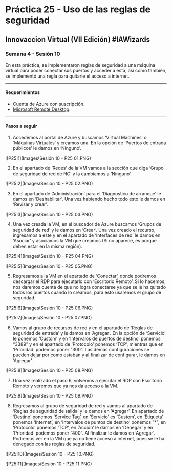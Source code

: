 # Práctica 25 - Uso de las reglas de seguridad

## Innovaccion Virtual (VII Edición) #IAWizards

### Semana 4 - Sesión 10

En esta práctica, se implementaron reglas de seguridad a una máquina virtual para poder conectar sus puertos y acceder a esta, así como también, se implementó una regla para quitarle el acceso a internet.

-------------------------------------------------------

#### Requerimientos
- Cuenta de Azure con suscripción. 
- [Microsoft Remote Desktop](https://apps.microsoft.com/store/detail/microsoft-remote-desktop/9WZDNCRFJ3PS?hl=en-us&gl=US).

--------------------------------------------------------

#### Pasos a seguir

1. Accedemos al portal de Azure y buscamos ‘Virtual Machines’ o ‘Máquinas Virtuales’ y creamos una. En la opción de ‘Puertos de entrada públicos’ le damos en ‘Ninguno’.

![P25I1](Images\Sesión 10 - P25 01.PNG)

2. En el apartado de ‘Redes’ de la VM vamos a la sección que diga ‘Grupo de seguridad de red de NC’ y la cambiamos a ‘Ninguno’.

![P25I2](Images\Sesión 10 - P25 02.PNG)

3. En el apartado de ‘Administración’ para el ‘Diagnostico de arranque’ le damos en ‘Deshabilitar’. Una vez habiendo hecho todo esto le damos en ‘Revisar y crear’.

![P25I3](Images\Sesión 10 - P25 03.PNG)

4. Una vez creada la VM, en el buscador de Azure buscamos ‘Grupos de seguridad de red’ y le damos en ‘Crear’. Una vez creado el recurso, ingresamos a este y en el apartado de ‘Interfaces de red’ le damos en ‘Asociar’ y asociamos la VM que creamos (Si no aparece, es porque deben estar en la misma región).

![P25I4](Images\Sesión 10 - P25 04.PNG)

![P25I5](Images\Sesión 10 - P25 05.PNG)

5. Regresamos a la VM en el apartado de ‘Conectar’, donde podremos descargar el RDP para ejecutarlo con ‘Escritorio Remoto’. Si lo hacemos, nos daremos cuenta de que no logra conectarse ya que se le ha quitado todos los puertos cuando lo creamos, para esto usaremos el grupo de seguridad.

![P25I6](Images\Sesión 10 - P25 06.PNG)

![P25I7](Images\Sesión 10 - P25 07.PNG)

6. Vamos al grupo de recursos de red y en el apartado de ‘Reglas de seguridad de entrada’ y le damos en ‘Agregar’. En la opción de ‘Servicio’ le ponemos ‘Custom’ y en ‘Intervalos de puertos de destino’ ponemos “3389” y en el apartado de ‘Protocolo’ ponemos ‘TCP’, mientras que en ‘Prioridad’ podemos poner “300”. Las demás configuraciones se pueden dejar por como estaban y al finalizar de configurar, le damos en ‘Agregar’.

![P25I8](Images\Sesión 10 - P25 08.PNG)

7. Una vez realizado el paso 6, volvemos a ejecutar el RDP con Escritorio Remoto y veremos que ya nos da acceso a la VM.

![P25I9](Images\Sesión 10 - P25 09.PNG)

8. Regresamos al grupo de seguridad de red y vamos al apartado de ‘Reglas de seguridad de salida’ y le damos en ‘Agregar’. En apartado de ‘Destino’ ponemos ‘Service Tag’, en ‘Servicio’ es ‘Custom’, en ‘Etiqueta’ ponemos ‘Internet’, en ‘Intervalos de puntos de destino’ ponemos “*”, en ‘Protocolo’ ponemos ‘TCP’, en ‘Acción’ le damos en ‘Denegar’ y en ‘Prioridad’ podemos poner “400”. Al finalizar le damos en ‘Agregar’. Podremos ver en la VM que ya no tiene acceso a internet, pues se le ha denegado con las reglas de seguridad.

![P25I10](Images\Sesión 10 - P25 10.PNG)

![P25I11](Images\Sesión 10 - P25 11.PNG)